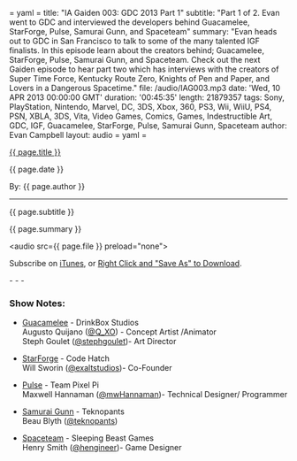 = yaml =
title: "IA Gaiden 003: GDC 2013 Part 1"
subtitle: "Part 1 of 2. Evan went to GDC and interviewed the developers behind Guacamelee, StarForge, Pulse, Samurai Gunn, and Spaceteam"
summary: "Evan heads out to GDC in San Francisco to talk to some of the many talented IGF finalists. In this episode learn about the creators behind; Guacamelee, StarForge, Pulse, Samurai Gunn, and Spaceteam. Check out the next Gaiden episode to hear part two which has interviews with the creators of Super Time Force, Kentucky Route Zero, Knights of Pen and Paper, and Lovers in a Dangerous Spacetime."
file: /audio/IAG003.mp3
date: 'Wed, 10 APR 2013 00:00:00 GMT'
duration: '00:45:35'
length: 21879357
tags: Sony, PlayStation, Nintendo, Marvel, DC, 3DS, Xbox, 360, PS3, Wii, WiiU, PS4, PSN, XBLA, 3DS, Vita, Video Games, Comics, Games, Indestructible Art, GDC, IGF, Guacamelee, StarForge, Pulse, Samurai Gunn, Spaceteam
author: Evan Campbell
layout: audio
= yaml =

<a href="{{ page.url }}" class='postTitleLink'><p class='postTitle'>{{ page.title }}</p></a>
<p class='postPublished'>{{ page.date }}</p>
<p class='postAuthor'>By: {{ page.author }}</p>
<hr>
<p class='podcastSummary'>{{ page.subtitle }}</p>

<p class='podcastSummary'>{{ page.summary }}</p>

<audio src={{ page.file }} preload="none"></audio>
<p class='subLinks'>Subscribe on <a href='http://bit.ly/iapodcast'>iTunes</a>, or <a href={{ page.file }}>Right Click and "Save As" to Download</a>.</p>
- - -

### Show Notes:  ###
* [Guacamelee](http://www.guacamelee.com) - DrinkBox Studios  
Augusto Quijano ([@Q_XO](http://www.twitter.com/Q_XO)) - Concept Artist /Animator   
Steph Goulet ([@stephgoulet](http://www.twitter.com/stephgoulet))- Art Director  

* [StarForge](http://www.starforge.com) - Code Hatch   
Will Sworin ([@exaltstudios](http://www.twitter.com/exaltstudios))- Co-Founder  

* [Pulse](http://teampixelpi.com) - Team Pixel Pi  
Maxwell Hannaman ([@mwHannaman](http://www.twitter.com/mwHannaman))- Technical Designer/ Programmer  

* [Samurai Gunn](http://teknopants.com/2012/10/samurai-gunn-fantastic-arcade/) - Teknopants    
Beau Blyth ([@teknopants](http://www.twitter.com/teknopants))  

* [Spaceteam](http://www.sleepingbeastgames.com/spaceteam/) - Sleeping Beast Games  
Henry Smith ([@hengineer](http://www.twitter.com/hengineer))- Game Designer  
